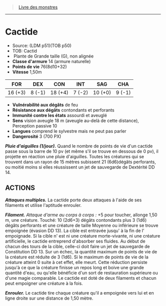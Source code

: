 ﻿> [Livre des monstres](tome_of_beasts_old.md)

---

# Cactide

- Source: (LDM p51)(TOB p50)
- TOB: Cactid
-  Plante de Grande taille (G), non alignée
- **Classe d'armure** 14 (armure naturelle)
- **Points de vie** 76(8d10+32)
- **Vitesse** 1,50m

|FOR|DEX|CON|INT|SAG|CHA|
|---|---|---|---|---|---|
|16 (+3)|8 (-1)|18 (+4)|7 (-2)|10 (+0)|9 (-1)|

- **Vulnérabilité aux dégâts** de feu
- **Résistance aux dégâts** contondants et perforants
- **Immunité contre les états** assourdi et aveuglé
- **Sens** vision aveugle 18 m (aveugle au-delà de cette distance), Perception passive 10
- **Langues** comprend le sylvestre mais ne peut pas parler
- **Dangerosité** 3 (700 PX)

**_Pluie d'aiguilles (1/jour)._** Quand le nombre de points de vie d'un cactide passe sous la barre de 10 pv (et même s'il se trouve en dessous de 0 pv), il projette en réaction une pluie d'aiguilles. Toutes les créatures qui se trouvent dans un rayon de 15 mètres subissent 21 (6d6)dégâts perforants, ou moitié moins si elles réussissent un jet de sauvegarde de Dextérité DD 14.

## ACTIONS

**_Attaques multiples._** La cactide porte deux attaques à l'aide de ses filaments et utilise l'aptitude enrouler.

**_Filament._** _Attaque d'arme au corps à corps :_ +5 pour toucher, allonge 1,50 m, une créature. Touché: 10 (2d6+3) dégâts contondants plus 3 (1d6) dégâts perforants et une créature de taille Moyenne ou inférieure se trouve empoignée (évasion DD 13). La cible est entravée jusqu' à la fin de l' empoignade. Si la cible n' est ni une créature morte-vivante, ni une créature artificielle, le cactide entreprend d'absorber ses fluides. Au début de chacun des tours de la cible, celle-ci doit faire un jet de sauvegarde de Constitution DD 13. Sur un échec, la quantité maximum de points de vie de la créature est réduite de 3 (1d6). Si le maximum de points de vie de la créature atteint 0 suite à cet effet, elle meurt. Cette réduction persiste jusqu'à ce que la créature finisse un repos long et boive une grande quantité d'eau, ou qu'elle bénéficie d'un sort de restauration supérieure ou d'une magie comparable. Le cactide est doté de deux filaments et chacun peut empoigner une créature à la fois.

**_Enrouler._** Le cactide tire chaque créature qu'il a empoignée vers lui et en ligne droite sur une distance de 1,50 mètre.

